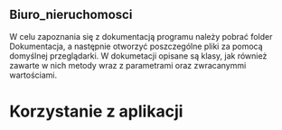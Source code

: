 ## Biuro_nieruchomosci


W celu zapoznania się z dokumentacją programu należy pobrać folder Dokumentacja, a następnie otworzyć poszczególne pliki za pomocą domyślnej przeglądarki.
W dokumetacji opisane są klasy, jak również zawarte w nich metody wraz z parametrami oraz zwracanymmi wartościami.


# Korzystanie z aplikacji


